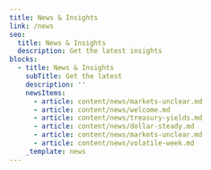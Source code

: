 ```yaml
---
title: News & Insights
link: /news
seo:
  title: News & Insights
  description: Get the latest insights
blocks:
  - title: News & Insights
    subTitle: Get the latest
    description: ''
    newsItems:
      - article: content/news/markets-unclear.md
      - article: content/news/welcome.md
      - article: content/news/treasury-yields.md
      - article: content/news/dollar-steady.md
      - article: content/news/markets-unclear.md
      - article: content/news/volatile-week.md
    _template: news
---
```


